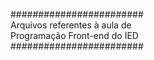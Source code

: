 ########################<br>
Arquivos referentes à aula de<br>
Programação Front-end do IED<br>
########################

